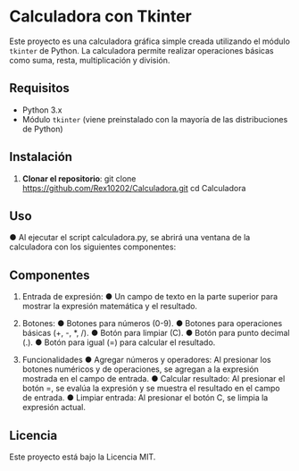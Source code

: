 # Calculadora con Tkinter

Este proyecto es una calculadora gráfica simple creada utilizando el módulo `tkinter` de Python. La calculadora permite realizar operaciones básicas como suma, resta, multiplicación y división.

## Requisitos

- Python 3.x
- Módulo `tkinter` (viene preinstalado con la mayoría de las distribuciones de Python)

## Instalación

1. **Clonar el repositorio**:
   git clone https://github.com/Rex10202/Calculadora.git
   cd Calculadora
## Uso
● Al ejecutar el script calculadora.py, se abrirá una ventana de la calculadora con los siguientes componentes:

## Componentes

1. Entrada de expresión:
● Un campo de texto en la parte superior para mostrar la expresión matemática y el resultado.

2. Botones:
● Botones para números (0-9).
● Botones para operaciones básicas (+, -, *, /).
● Botón para limpiar (C).
● Botón para punto decimal (.).
● Botón para igual (=) para calcular el resultado.

3. Funcionalidades
● Agregar números y operadores: Al presionar los botones numéricos y de operaciones, se agregan a la expresión mostrada en el campo de entrada.
● Calcular resultado: Al presionar el botón =, se evalúa la expresión y se muestra el resultado en el campo de entrada.
● Limpiar entrada: Al presionar el botón C, se limpia la expresión actual.

## Licencia
Este proyecto está bajo la Licencia MIT.
